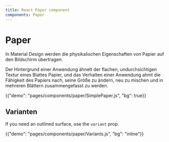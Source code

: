 ```yaml
---
title: React Paper component
components: Paper
---
```


# Paper

<p class="description">In Material Design werden die physikalischen Eigenschaften von Papier auf den Bildschirm übertragen. </p>

Der Hintergrund einer Anwendung ähnelt der flachen, undurchsichtigen Textur eines Blattes Papier, und das Verhalten einer Anwendung ahmt die Fähigkeit des Papiers nach, seine Größe zu ändern, neu zu mischen und in mehreren Blättern zusammengefasst zu werden.

{{"demo": "pages/components/paper/SimplePaper.js", "bg": true}}

## Varianten

If you need an outlined surface, use the `variant` prop.

{{"demo": "pages/components/paper/Variants.js", "bg": "inline"}}